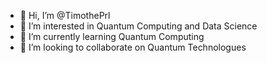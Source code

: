 - 👋 Hi, I’m @TimothePrl
- 👀 I’m interested in Quantum Computing and Data Science
- 🌱 I’m currently learning Quantum Computing
- 💞️ I’m looking to collaborate on Quantum Technologues

<!---
TimothePrl/TimothePrl is a ✨ special ✨ repository because its `README.md` (this file) appears on your GitHub profile.
You can click the Preview link to take a look at your changes.
--->
